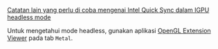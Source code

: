 [Catatan lain yang perlu di coba mengenai Intel Quick Sync dalam IGPU headless mode](https://www.tonymacx86.com/threads/success-gigabyte-designare-z390-thunderbolt-3-i7-9700k-amd-rx-580.267551/post-1904832)

Untuk mengetahui mode headless, gunakan aplikasi [OpenGL Extension Viewer](http://realtech-vr.com/admin/glview) pada tab `Metal`.
